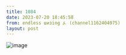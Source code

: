 ```yaml
---
title: 1084
date: 2023-07-20 18:45:58
from: endless шизing ⍼ (channel1162404975)
layout: post
---
```


![image](photos/photo_144@20-07-2023_18-45-58.jpg)


